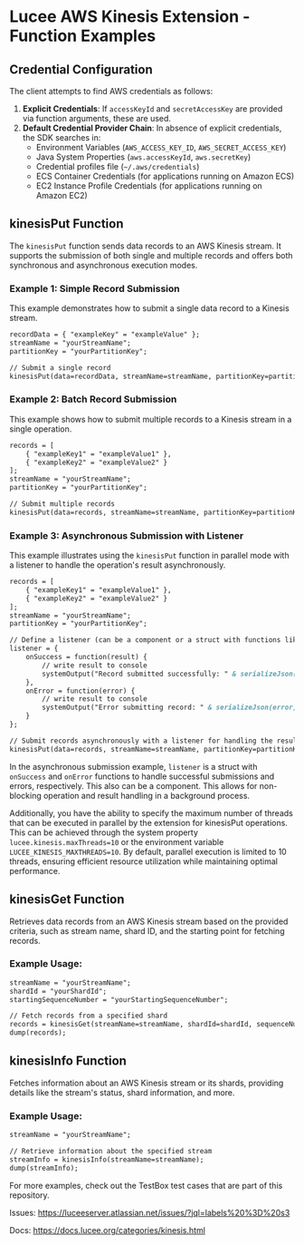 
# Lucee AWS Kinesis Extension - Function Examples

## Credential Configuration

The client attempts to find AWS credentials as follows:

1. **Explicit Credentials**: If `accessKeyId` and `secretAccessKey` are provided via function arguments, these are used.
2. **Default Credential Provider Chain**: In absence of explicit credentials, the SDK searches in:
   - Environment Variables (`AWS_ACCESS_KEY_ID`, `AWS_SECRET_ACCESS_KEY`)
   - Java System Properties (`aws.accessKeyId`, `aws.secretKey`)
   - Credential profiles file (`~/.aws/credentials`)
   - ECS Container Credentials (for applications running on Amazon ECS)
   - EC2 Instance Profile Credentials (for applications running on Amazon EC2)


## kinesisPut Function

The `kinesisPut` function sends data records to an AWS Kinesis stream. It supports the submission of both single and multiple records and offers both synchronous and asynchronous execution modes.

### Example 1: Simple Record Submission

This example demonstrates how to submit a single data record to a Kinesis stream.

```cfc
recordData = { "exampleKey" = "exampleValue" };
streamName = "yourStreamName";
partitionKey = "yourPartitionKey";

// Submit a single record
kinesisPut(data=recordData, streamName=streamName, partitionKey=partitionKey);
```

### Example 2: Batch Record Submission

This example shows how to submit multiple records to a Kinesis stream in a single operation.

```cfc
records = [
    { "exampleKey1" = "exampleValue1" },
    { "exampleKey2" = "exampleValue2" }
];
streamName = "yourStreamName";
partitionKey = "yourPartitionKey";

// Submit multiple records
kinesisPut(data=records, streamName=streamName, partitionKey=partitionKey);
```

### Example 3: Asynchronous Submission with Listener

This example illustrates using the `kinesisPut` function in parallel mode with a listener to handle the operation's result asynchronously.

```cfc
records = [
    { "exampleKey1" = "exampleValue1" },
    { "exampleKey2" = "exampleValue2" }
];
streamName = "yourStreamName";
partitionKey = "yourPartitionKey";

// Define a listener (can be a component or a struct with functions like here)
listener = {
    onSuccess = function(result) {
    	// write result to console
    	systemOutput("Record submitted successfully: " & serializeJson(result),true,true);
    },
    onError = function(error) {
        // write result to console
    	systemOutput("Error submitting record: " & serializeJson(error),true,true);
    }
};

// Submit records asynchronously with a listener for handling the result
kinesisPut(data=records, streamName=streamName, partitionKey=partitionKey, parallel=true, listener=listener);
```

In the asynchronous submission example, `listener` is a struct with `onSuccess` and `onError` functions to handle successful submissions and errors, respectively. This also can be a component. This allows for non-blocking operation and result handling in a background process.

Additionally, you have the ability to specify the maximum number of threads that can be executed in parallel by the extension for kinesisPut operations. 
This can be achieved through the system property `lucee.kinesis.maxThreads=10` or the environment variable `LUCEE_KINESIS_MAXTHREADS=10`. 
By default, parallel execution is limited to 10 threads, ensuring efficient resource utilization while maintaining optimal performance.

## kinesisGet Function

Retrieves data records from an AWS Kinesis stream based on the provided criteria, such as stream name, shard ID, and the starting point for fetching records.

### Example Usage:

```cfc
streamName = "yourStreamName";
shardId = "yourShardId";
startingSequenceNumber = "yourStartingSequenceNumber";

// Fetch records from a specified shard
records = kinesisGet(streamName=streamName, shardId=shardId, sequenceNumber=startingSequenceNumber);
dump(records);
```

## kinesisInfo Function

Fetches information about an AWS Kinesis stream or its shards, providing details like the stream's status, shard information, and more.

### Example Usage:

```cfc
streamName = "yourStreamName";

// Retrieve information about the specified stream
streamInfo = kinesisInfo(streamName=streamName);
dump(streamInfo);
```

For more examples, check out the TestBox test cases that are part of this repository.


Issues: https://luceeserver.atlassian.net/issues/?jql=labels%20%3D%20s3

Docs: https://docs.lucee.org/categories/kinesis.html
